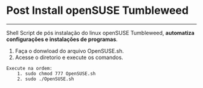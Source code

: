 # Post Install openSUSE Tumbleweed
***
Shell Script de pós instalação do linux openSUSE Tumbleweed, **automatiza configurações e instalações de programas**.
1. Faça o donwload do arquivo OpenSUSE.sh.
2. Acesse o diretorio e execute os comandos.

```
Execute na ordem:
    1. sudo chmod 777 OpenSUSE.sh
    2. sudo ./OpenSUSE.sh
```
